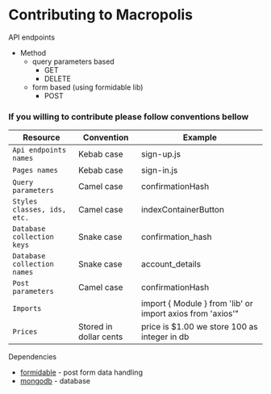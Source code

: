 # Contributing to Macropolis

API endpoints
- Method
  - query parameters based
    - GET
    - DELETE
  - form based (using formidable lib)
    - POST

### If you willing to contribute please follow conventions bellow 

Resource | Convention | Example
--- | --- | ---
`Api endpoints names` | Kebab case | sign-up.js
`Pages names` | Kebab case | sign-in.js
`Query parameters` | Camel case | confirmationHash
`Styles classes, ids, etc.` | Camel case | indexContainerButton
`Database collection keys` | Snake case | confirmation_hash
`Database collection names` | Snake case | account_details
`Post parameters` | Camel case | confirmationHash
`Imports` | | import { Module } from 'lib' or import axios from 'axios'"
`Prices` | Stored in dollar cents | price is $1.00 we store 100 as integer in db

Dependencies
- [formidable](https://github.com/node-formidable/formidable) - post form data handling
- [mongodb](https://github.com/mongodb/node-mongodb-native) - database

